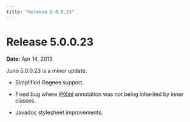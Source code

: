 ```yaml
---
title: "Release 5.0.0.23"
---
```


# Release 5.0.0.23

**Date:** Apr 14, 2013

Juno 5.0.0.23 is a minor update.

- Simplified ~~Cognos~~ support.

- Fixed bug where [@Xml]({{API_DOCS}}/org/apache/juneau/xml/annotation/Xml.html) annotation was not being inherited by inner classes.

- Javadoc stylesheet improvements.

